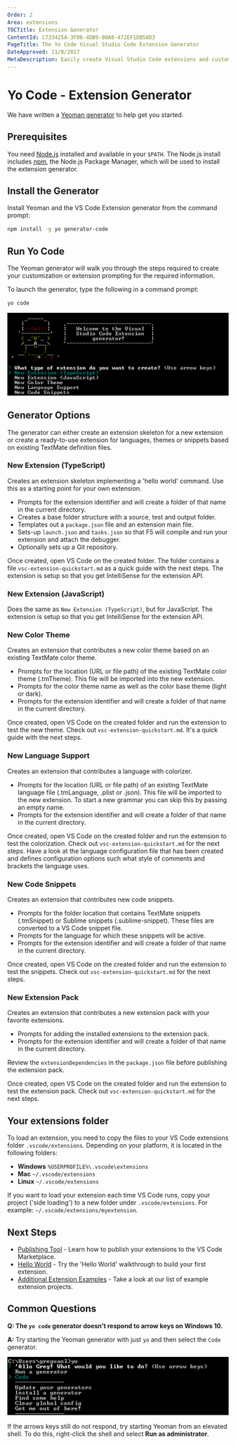 ```yaml
---
Order: 2
Area: extensions
TOCTitle: Extension Generator
ContentId: C733425A-3F06-4DB9-90A0-472EF1DB58D3
PageTitle: The Yo Code Visual Studio Code Extension Generator
DateApproved: 11/8/2017
MetaDescription: Easily create Visual Studio Code extensions and customizations with the Yo Code generator.
---
```

# Yo Code - Extension Generator

We have written a [Yeoman generator](https://github.com/Microsoft/vscode-generator-code) to help get you started.

## Prerequisites

You need [Node.js](https://nodejs.org/en/) installed and available in your `$PATH`. The Node.js install includes [npm](https://www.npmjs.com/), the Node.js Package Manager, which will be used to install the extension generator.

## Install the Generator

Install Yeoman and the VS Code Extension generator from the command prompt:

```bash
npm install -g yo generator-code
```

## Run Yo Code

The Yeoman generator will walk you through the steps required to create your customization or extension prompting for the required information.

To launch the generator, type the following in a command prompt:

```bash
yo code
```

![yo code output](images/yocode/yocode.png)

## Generator Options

The generator can either create an extension skeleton for a new extension or create a ready-to-use extension for languages, themes or snippets based on existing TextMate definition files.

### New Extension (TypeScript)

Creates an extension skeleton implementing a 'hello world' command. Use this as a starting point for your own extension.

* Prompts for the extension identifier and will create a folder of that name in the current directory.
* Creates a base folder structure with a source, test and output folder.
* Templates out a `package.json` file and an extension main file.
* Sets-up `launch.json` and `tasks.json` so that F5 will compile and run your extension and attach the debugger.
* Optionally sets up a Git repository.

Once created, open VS Code on the created folder. The folder contains a file `vsc-extension-quickstart.md` as a quick guide with the next steps. The extension is setup so that you get IntelliSense for the extension API.

### New Extension (JavaScript)

Does the same as `New Extension (TypeScript)`, but for JavaScript. The extension is setup so that you get IntelliSense for the extension API.

### New Color Theme

Creates an extension that contributes a new color theme based on an existing TextMate color theme.

* Prompts for the location (URL or file path) of the existing TextMate color theme (.tmTheme). This file will be imported into the new extension.
* Prompts for the color theme name as well as the color base theme (light or dark).
* Prompts for the extension identifier and will create a folder of that name in the current directory.

Once created, open VS Code on the created folder and run the extension to test the new theme.
Check out `vsc-extension-quickstart.md`. It's a quick guide with the next steps.

### New Language Support

Creates an extension that contributes a language with colorizer.

* Prompts for the location (URL or file path) of an existing TextMate language file (.tmLanguage, .plist or .json). This file will be imported to the new extension. To start a new grammar you can skip this by passing an empty name.
* Prompts for the extension identifier and will create a folder of that name in the current directory.

Once created, open VS Code on the created folder and run the extension to test the colorization. Check out `vsc-extension-quickstart.md` for the next steps. Have a look at the language configuration file that has been created and defines configuration options such what style of comments and brackets the language uses.

### New Code Snippets

Creates an extension that contributes new code snippets.

* Prompts for the folder location that contains TextMate snippets (.tmSnippet) or Sublime snippets (.sublime-snippet). These files are converted to a VS Code snippet file.
* Prompts for the language for which these snippets will be active.
* Prompts for the extension identifier and will create a folder of that name in the current directory.

Once created, open VS Code on the created folder and run the extension to test the snippets. Check out `vsc-extension-quickstart.md` for the next steps.

### New Extension Pack

Creates an extension that contributes a new extension pack with your favorite extensions.

* Prompts for adding the installed extensions to the extension pack.
* Prompts for the extension identifier and will create a folder of that name in the current directory.

Review the `extensionDependencies` in the `package.json` file before publishing the extension pack.

Once created, open VS Code on the created folder and run the extension to test the extension pack. Check out `vsc-extension-quickstart.md` for the next steps.

## Your extensions folder

To load an extension, you need to copy the files to your VS Code extensions folder `.vscode/extensions`. Depending on your platform, it is located in the following folders:

* **Windows** `%USERPROFILE%\.vscode\extensions`
* **Mac** `~/.vscode/extensions`
* **Linux** `~/.vscode/extensions`

If you want to load your extension each time VS Code runs, copy your project ('side loading') to a new folder under `.vscode/extensions`. For example: `~/.vscode/extensions/myextension`.

## Next Steps

* [Publishing Tool](/docs/extensions/publish-extension.md) - Learn how to publish your extensions to the VS Code Marketplace.
* [Hello World](/docs/extensions/example-hello-world.md) - Try the 'Hello World' walkthrough to build your first extension.
* [Additional Extension Examples](/docs/extensions/samples.md) - Take a look at our list of example extension projects.

## Common Questions

**Q: The `yo code` generator doesn't respond to arrow keys on Windows 10.**

**A:** Try starting the Yeoman generator with just `yo` and then select the `Code` generator.

![yo workaround](images/yocode/yo-workaround.png)

If the arrows keys still do not respond, try starting Yeoman from an elevated shell. To do this, right-click the shell and select **Run as administrator**.
